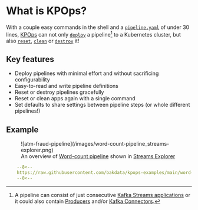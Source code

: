 # What is KPOps?

With a couple easy commands in the shell and a [`pipeline.yaml`](#example) of under 30 lines, [KPOps](/) can not only [`deploy`](/user/references/cli-commands/#deploy) a pipeline[^1] to a Kubernetes cluster, but also [`reset`](/user/references/cli-commands/#reset), [`clean`](/user/references/cli-commands/#clean) or [`destroy`](/user/references/cli-commands/#destroy) it!
[^1]:
     A pipeline can consist of just consecutive [Kafka Streams applications](/user/references/components/#streamsapp) or it could also contain [Producers](/user/references/components/#producer) and/or [Kafka Connectors](/user/references/defaults/#kafkaconnector).

## Key features

- Deploy pipelines with minimal effort and without sacrificing configurability
- Easy-to-read and write pipeline definitions
- Reset or destroy pipelines gracefully
- Reset or clean apps again with a single command
- Set defaults to share settings between pipeline steps (or whole different pipelines!)

## Example

<figure markdown>
  ![atm-fraud-pipeline](/images/word-count-pipeline_streams-explorer.png)
  <figcaption>An overview of <a href="/user/getting-started/quick-start">Word-count pipeline</a> shown in <a href="https://github.com/bakdata/streams-explorer#streams-explorer" target="_blank">Streams Explorer</a></figcaption>
</figure>

```yaml title="Word-count pipeline.yaml"
    --8<--
    https://raw.githubusercontent.com/bakdata/kpops-examples/main/word-count/deployment/kpops/pipeline.yaml
    --8<--
```

